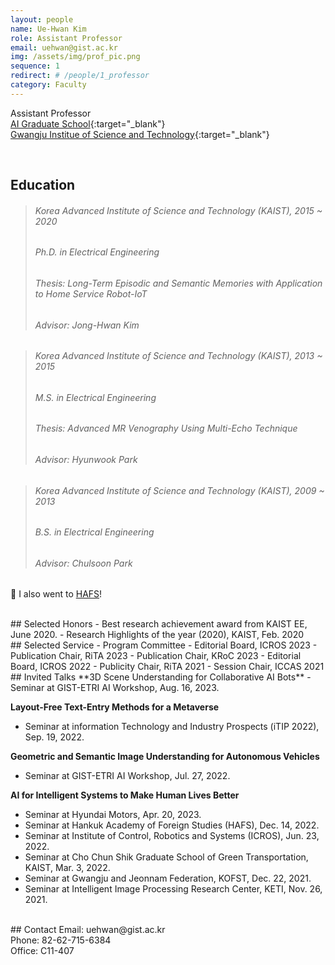 ```yaml
---
layout: people
name: Ue-Hwan Kim
role: Assistant Professor
email: uehwan@gist.ac.kr
img: /assets/img/prof_pic.png
sequence: 1
redirect: # /people/1_professor
category: Faculty
---
```


Assistant Professor <br/>
[AI Graduate School](https://ai.gist.ac.kr){:target="\_blank"} <br/>
[Gwangju Institue of Science and Technology](https://www.gist.ac.kr/){:target="\_blank"}

<br/>

## Education
> ###### Korea Advanced Institute of Science and Technology (KAIST), 2015 ~ 2020
> ###### Ph.D. in Electrical Engineering
> ###### Thesis: Long-Term Episodic and Semantic Memories with Application to Home Service Robot-IoT
> ###### Advisor: Jong-Hwan Kim

> ###### Korea Advanced Institute of Science and Technology (KAIST), 2013 ~ 2015
> ###### M.S. in Electrical Engineering
> ###### Thesis: Advanced MR Venography Using Multi-Echo Technique
> ###### Advisor: Hyunwook Park

> ###### Korea Advanced Institute of Science and Technology (KAIST), 2009 ~ 2013
> ###### B.S. in Electrical Engineering
> ###### Advisor: Chulsoon Park

🙂 I also went to [HAFS](http://www.hafs.hs.kr/)!

<br/>
## Selected Honors
- Best research achievement award from KAIST EE, June 2020.
- Research Highlights of the year (2020), KAIST, Feb. 2020

<br/>
## Selected Service
- Program Committee
  - Editorial Board, ICROS 2023
  - Publication Chair, RiTA 2023
  - Publication Chair, KRoC 2023
  - Editorial Board, ICROS 2022
  - Publicity Chair, RiTA 2021
  - Session Chair, ICCAS 2021

<br />
## Invited Talks
**3D Scene Understanding for Collaborative AI Bots**
- Seminar at GIST-ETRI AI Workshop, Aug. 16, 2023.

**Layout-Free Text-Entry Methods for a Metaverse**
- Seminar at information Technology and Industry Prospects (iTIP 2022), Sep. 19, 2022.

**Geometric and Semantic Image Understanding for Autonomous Vehicles**
- Seminar at GIST-ETRI AI Workshop, Jul. 27, 2022.

**AI for Intelligent Systems to Make Human Lives Better**
- Seminar at Hyundai Motors, Apr. 20, 2023.
- Seminar at Hankuk Academy of Foreign Studies (HAFS), Dec. 14, 2022.
- Seminar at Institute of Control, Robotics and Systems (ICROS), Jun. 23, 2022.
- Seminar at Cho Chun Shik Graduate School of Green Transportation, KAIST, Mar. 3, 2022.
- Seminar at Gwangju and Jeonnam Federation, KOFST, Dec. 22, 2021.
- Seminar at Intelligent Image Processing Research Center, KETI, Nov. 26, 2021.

<br/>
## Contact
Email: uehwan@gist.ac.kr <br/>
Phone: 82-62-715-6384 <br/>
Office: C11-407
